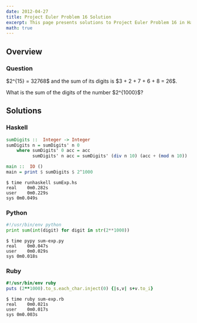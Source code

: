```yaml
---
date: 2012-04-27
title: Project Euler Problem 16 Solution
excerpt: This page presents solutions to Project Euler Problem 16 in Haskell, Python and Ruby.
math: true
---
```



## Overview


### Question

<p>
$2^{15} = 32768$ and the sum of its digits is $3 + 2 + 7 + 6 + 8 = 26$.
</p>

<p>
What is the sum of the digits of the number $2^{1000}$?
</p>






## Solutions

### Haskell

```haskell
sumDigits ::  Integer -> Integer
sumDigits n = sumDigits' n 0
    where sumDigits' 0 acc = acc
          sumDigits' n acc = sumDigits' (div n 10) (acc + (mod n 10))

main ::  IO ()
main = print $ sumDigits $ 2^1000
```


```
$ time runhaskell sumExp.hs
real	0m0.282s
user	0m0.229s
sys	0m0.049s
```



### Python

```python
#!/usr/bin/env python
print sum(int(digit) for digit in str(2**1000))
```


```
$ time pypy sum-exp.py
real	0m0.047s
user	0m0.029s
sys	0m0.018s
```



### Ruby

```ruby
#!/usr/bin/env ruby
puts (2**1000).to_s.each_char.inject(0) {|s,v| s+v.to_i}
```


```
$ time ruby sum-exp.rb
real	0m0.021s
user	0m0.017s
sys	0m0.003s
```


